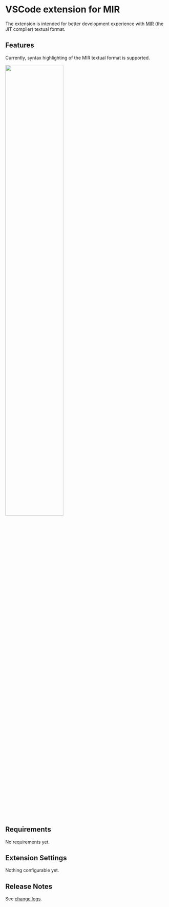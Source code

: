 # VSCode extension for MIR

The extension is intended for better development experience with [MIR](https://github.com/vnmakarov/mir) (the JIT compiler) textual format.

## Features
Currently, syntax highlighting of the MIR textual format is supported.

<img src="https://user-images.githubusercontent.com/23738781/135221989-622bbe6d-53fa-40d0-a88d-06ed0ff352d6.png" width="60%" />

## Requirements

No requirements yet.

## Extension Settings

Nothing configurable yet.

## Release Notes

See [change logs](./CHANGELOG.md).
